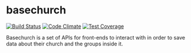 basechurch
==========

[![Build Status](https://travis-ci.org/basechurch/basechurch-api.svg?branch=master)](https://travis-ci.org/basechurch/basechurch-api)
[![Code Climate](https://codeclimate.com/github/basechurch/basechurch-api/badges/gpa.svg)](https://codeclimate.com/github/basechurch/basechurch-api)
[![Test Coverage](https://codeclimate.com/github/basechurch/basechurch-api/badges/coverage.svg)](https://codeclimate.com/github/basechurch/basechurch-api)

Basechurch is a set of APIs for front-ends to interact with in order to save
data about their church and the groups inside it.
